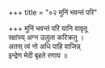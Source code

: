 +++
title = "०२ मुनिं भवन्तं परि"

+++
मुनिं भवन्तं परि यानि वावृतू  
रक्षांस्य् अग्न उलुला करिक्रतु ।  
अतस् त्वं नो अधि पाहि वाजिन्न्  
इन्द्रेण मेदी बृहते रणाय ॥